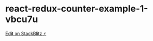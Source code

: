 # react-redux-counter-example-1-vbcu7u

[Edit on StackBlitz ⚡️](https://stackblitz.com/edit/react-redux-counter-example-1-vbcu7u)